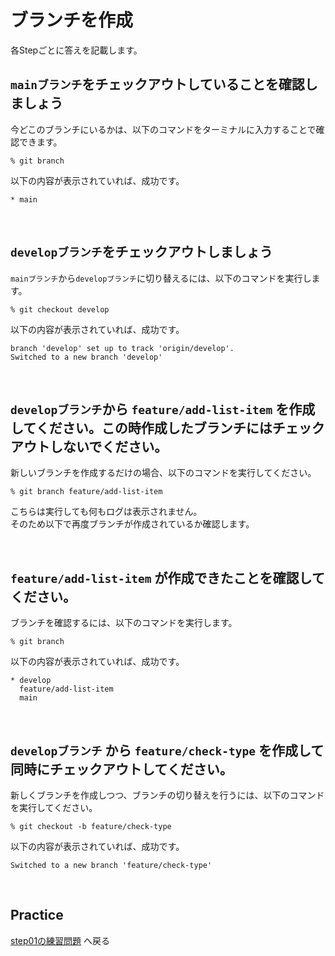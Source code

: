 # ブランチを作成

各Stepごとに答えを記載します。

## `mainブランチ`をチェックアウトしていることを確認しましょう

今どこのブランチにいるかは、以下のコマンドをターミナルに入力することで確認できます。

```
% git branch
```

以下の内容が表示されていれば、成功です。

```
* main
```
<br>

## `developブランチ`をチェックアウトしましょう

`mainブランチ`から`developブランチ`に切り替えるには、以下のコマンドを実行します。

```
% git checkout develop
```

以下の内容が表示されていれば、成功です。

```
branch 'develop' set up to track 'origin/develop'.
Switched to a new branch 'develop'
```
<br>

## `developブランチ`から `feature/add-list-item` を作成してください。この時作成したブランチにはチェックアウトしないでください。

新しいブランチを作成するだけの場合、以下のコマンドを実行してください。

```
% git branch feature/add-list-item
```

こちらは実行しても何もログは表示されません。  
そのため以下で再度ブランチが作成されているか確認します。

<br>

## `feature/add-list-item` が作成できたことを確認してください。

ブランチを確認するには、以下のコマンドを実行します。

```
% git branch
```

以下の内容が表示されていれば、成功です。

```
* develop
  feature/add-list-item
  main
```

<br>

## `developブランチ` から `feature/check-type` を作成して同時にチェックアウトしてください。

新しくブランチを作成しつつ、ブランチの切り替えを行うには、以下のコマンドを実行してください。

```
% git checkout -b feature/check-type
```

以下の内容が表示されていれば、成功です。

```
Switched to a new branch 'feature/check-type'
```

<br>

## Practice

[step01の練習問題](../../practice/step01/index.md) へ戻る
